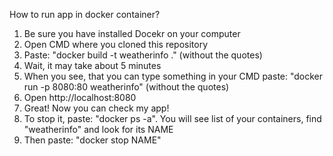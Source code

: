How to run app in docker container?
1) Be sure you have installed Docekr on your computer
2) Open CMD where you cloned this repository
3) Paste: "docker build -t weatherinfo ."   	(without the quotes)
4) Wait, it may take about 5 minutes
5) When you see, that you can type something in your CMD paste: "docker run -p 8080:80 weatherinfo"			(without the quotes)
6) Open http://localhost:8080
7) Great! Now you can check my app!
8) To stop it, paste: "docker ps -a". You will see list of your containers, find "weatherinfo" and look for its NAME
9) Then paste: "docker stop NAME" 
